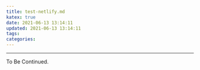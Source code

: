 ```yaml
---
title: test-netlify.md
katex: true
date: 2021-06-13 13:14:11
updated: 2021-06-13 13:14:11
tags:
categories:
---
```




<!-- more -->

---

To Be Continued.

<!-- Q.E.D. -->
